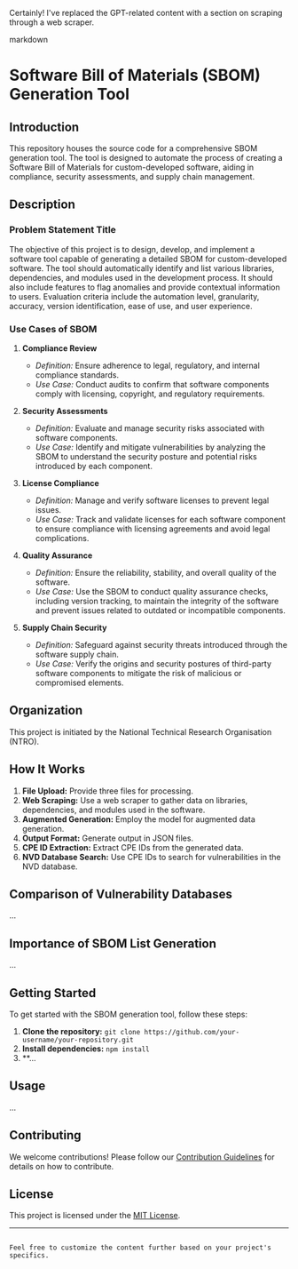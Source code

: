 Certainly! I've replaced the GPT-related content with a section on scraping through a web scraper.

markdown
# Software Bill of Materials (SBOM) Generation Tool

## Introduction

This repository houses the source code for a comprehensive SBOM generation tool. The tool is designed to automate the process of creating a Software Bill of Materials for custom-developed software, aiding in compliance, security assessments, and supply chain management.

## Description

### Problem Statement Title

The objective of this project is to design, develop, and implement a software tool capable of generating a detailed SBOM for custom-developed software. The tool should automatically identify and list various libraries, dependencies, and modules used in the development process. It should also include features to flag anomalies and provide contextual information to users. Evaluation criteria include the automation level, granularity, accuracy, version identification, ease of use, and user experience.

### Use Cases of SBOM

1. **Compliance Review**
   - *Definition:* Ensure adherence to legal, regulatory, and internal compliance standards.
   - *Use Case:* Conduct audits to confirm that software components comply with licensing, copyright, and regulatory requirements.

2. **Security Assessments**
   - *Definition:* Evaluate and manage security risks associated with software components.
   - *Use Case:* Identify and mitigate vulnerabilities by analyzing the SBOM to understand the security posture and potential risks introduced by each component.

3. **License Compliance**
   - *Definition:* Manage and verify software licenses to prevent legal issues.
   - *Use Case:* Track and validate licenses for each software component to ensure compliance with licensing agreements and avoid legal complications.

4. **Quality Assurance**
   - *Definition:* Ensure the reliability, stability, and overall quality of the software.
   - *Use Case:* Use the SBOM to conduct quality assurance checks, including version tracking, to maintain the integrity of the software and prevent issues related to outdated or incompatible components.

5. **Supply Chain Security**
   - *Definition:* Safeguard against security threats introduced through the software supply chain.
   - *Use Case:* Verify the origins and security postures of third-party software components to mitigate the risk of malicious or compromised elements.

## Organization

This project is initiated by the National Technical Research Organisation (NTRO).

## How It Works

1. **File Upload:** Provide three files for processing.
2. **Web Scraping:** Use a web scraper to gather data on libraries, dependencies, and modules used in the software.
3. **Augmented Generation:** Employ the model for augmented data generation.
4. **Output Format:** Generate output in JSON files.
5. **CPE ID Extraction:** Extract CPE IDs from the generated data.
6. **NVD Database Search:** Use CPE IDs to search for vulnerabilities in the NVD database.

## Comparison of Vulnerability Databases

...

## Importance of SBOM List Generation

...

## Getting Started

To get started with the SBOM generation tool, follow these steps:

1. **Clone the repository:** `git clone https://github.com/your-username/your-repository.git`
2. **Install dependencies:** `npm install`
3. **...

## Usage

...

## Contributing

We welcome contributions! Please follow our [Contribution Guidelines](CONTRIBUTING.md) for details on how to contribute.

## License

This project is licensed under the [MIT License](LICENSE).

---
```

Feel free to customize the content further based on your project's specifics.
